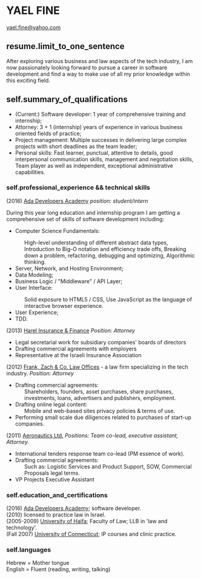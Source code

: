 YAEL FINE
==============   
yael.fine@yahoo.com

resume.limit_to_one_sentence
-----------------------------
After exploring various business and law aspects of the tech industry, I am now passionately looking forward to pursue a career in software development and find a way to make use of all my prior knowledge within this exciting field.

self.summary_of_qualifications
-----------------------------
* (Current:) Software developer: 1 year of comprehensive training and internship;
* Attorney: 3 + 1 (internship) years of experience in various business oriented fields of practice;
* Project management: Multiple successes in delivering large complex projects with short deadlines as the team leader;
* Personal skills: Fast learner, punctual, attentive to details, good interpersonal communication skills, management and negotiation skills, Team player as well as independent, exceptional administrative capabilities.


### self.professional_experience && technical skills ###

(2016) [Ada Developers Academy](http://adadevelopersacademy.org/)
*position: student/intern*

During this year long education and internship program I am getting a comprehensive set of skills of software development including:

<ul>
  <li>Computer Science Fundamentals: </li>  
  <ul>
  High-level understanding of different abstract data types, Introduction to Big-O notation and efficiency trade offs, Breaking down a problem, refactoring, debugging and optimizing, Algorithmic thinking.
  </ul>
  <li>Server, Network, and Hosting Environment;</li>
  <li>Data Modeling;</li>
  <li>Business Logic / "Middleware" / API Layer;</li>
  <li>User Interface:</li>
  <ul>
    Solid exposure to HTML5 / CSS, Use JavaScript as the language of interactive browser experience.
  </ul>
  <li>User Experience;</li>
  <li>TDD.</li>
</ul>

(2013) [Harel Insurance & Finance](https://www.harel-group.co.il/Pages/default.aspx)
*Position: Attorney*

 * Legal secretarial work for subsidiary companies' boards of directors
 * Drafting commercial agreements with employers
 * Representative at the Israeli Insurance Association

(2012) [Frank, Zach & Co. Law Offices](http://fz-law.co.il/) - a law firm specializing in the tech industry.
*Position: Attorney*

* Drafting commercial agreements:
  <ul>
    Shareholders, founders, asset purchases, share purchases, investments, loans, advertisers and publishers, employment.
  </ul>
* Drafting online legal content:  
  <ul>
    Mobile and web-based sites privacy policies & terms of use.
  </ul>
* Performing small scale due diligences related to purchases of start-up companies.

(2011) [Aeronautics Ltd.](http://www.aeronautics-sys.com/)
*Positions: Team co-lead, executive assistant, Attorney.*

* International tenders response team co-lead (PM essence of work).      
* Drafting commercial agreements:     
  <ul>
    Such as: Logistic Services and Product Support, SOW, Commercial Proposals legal terms.
  </ul> <li>VP Projects Executive Assistant</li>     


### self.education_and_certifications ###

 (2016) [Ada Developers Academy](http://adadevelopersacademy.org/); software developer.</br>
 (2010) licensed to practice law in Israel.       
 (2005-2009) [University of Haifa](http://www.haifa.ac.il/index.php/en/home-eng); Faculty of Law; LLB in 'law and technology'.        
 (Fall 2007) [University of Connecticut](http://uconn.edu/); IP courses and clinic practice.


### self.languages ###

Hebrew = Mother tongue	         
English = Fluent (reading, writing, talking)
